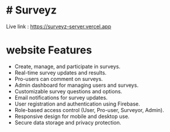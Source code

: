 # # Surveyz

Live link : https://surveyz-server.vercel.app

# website Features
* Create, manage, and participate in surveys.
* Real-time survey updates and results.
* Pro-users can comment on surveys.
* Admin dashboard for managing users and surveys.
* Customizable survey questions and options.
* Email notifications for survey updates.
* User registration and authentication using Firebase.
* Role-based access control (User, Pro-user, Surveyor, Admin).
* Responsive design for mobile and desktop use.
* Secure data storage and privacy protection.
